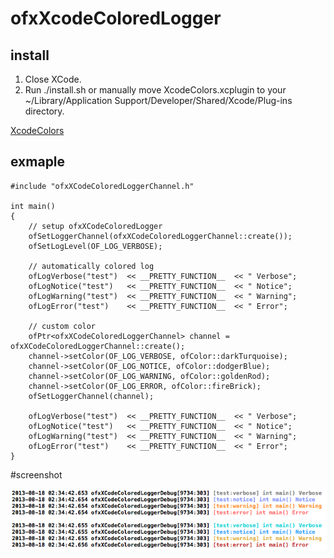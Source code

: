ofxXcodeColoredLogger
=====================

## install

1. Close XCode.
2. Run ./install.sh or manually move XcodeColors.xcplugin to your ~/Library/Application Support/Developer/Shared/Xcode/Plug-ins directory.

[XcodeColors](https://github.com/robbiehanson/XcodeColors)


## exmaple

    #include "ofxXCodeColoredLoggerChannel.h"

    int main()
    {
        // setup ofxXCodeColoredLogger
    	ofSetLoggerChannel(ofxXCodeColoredLoggerChannel::create());
        ofSetLogLevel(OF_LOG_VERBOSE);
        
        // automatically colored log
        ofLogVerbose("test")  << __PRETTY_FUNCTION__  << " Verbose";
        ofLogNotice("test")   << __PRETTY_FUNCTION__  << " Notice";
        ofLogWarning("test")  << __PRETTY_FUNCTION__  << " Warning";
        ofLogError("test")    << __PRETTY_FUNCTION__  << " Error";
                
        // custom color
        ofPtr<ofxXCodeColoredLoggerChannel> channel = ofxXCodeColoredLoggerChannel::create();
        channel->setColor(OF_LOG_VERBOSE, ofColor::darkTurquoise);
        channel->setColor(OF_LOG_NOTICE, ofColor::dodgerBlue);
        channel->setColor(OF_LOG_WARNING, ofColor::goldenRod);
        channel->setColor(OF_LOG_ERROR, ofColor::fireBrick);
        ofSetLoggerChannel(channel);
                        
        ofLogVerbose("test")  << __PRETTY_FUNCTION__  << " Verbose";
        ofLogNotice("test")   << __PRETTY_FUNCTION__  << " Notice";
        ofLogWarning("test")  << __PRETTY_FUNCTION__  << " Warning";
        ofLogError("test")    << __PRETTY_FUNCTION__  << " Error";
    }
    
    
#screenshot

![](example/ss.png)
	

